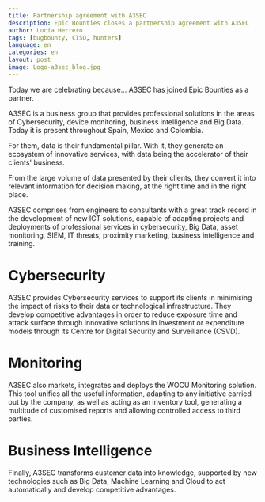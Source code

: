 ```yaml
---
title: Partnership agreement with A3SEC
description: Epic Bounties closes a partnership agreement with A3SEC
author: Lucía Herrero
tags: [bugbounty, CISO, hunters]
language: en
categories: en
layout: post
image: Logo-a3sec_blog.jpg
---
```


Today we are celebrating because... A3SEC has joined Epic Bounties as a partner.

A3SEC is a business group that provides professional solutions in the areas of Cybersecurity, device monitoring, business intelligence and Big Data. Today it is present throughout Spain, Mexico and Colombia. 

For them, data is their fundamental pillar. With it, they generate an ecosystem of innovative services, with data being the accelerator of their clients' business. 

From the large volume of data presented by their clients, they convert it into relevant information for decision making, at the right time and in the right place.

A3SEC comprises from engineers to consultants with a great track record in the development of new ICT solutions, capable of adapting projects and deployments of professional services in cybersecurity, Big Data, asset monitoring, SIEM, IT threats, proximity marketing, business intelligence and training.

# Cybersecurity   

A3SEC provides Cybersecurity services to support its clients in minimising the impact of risks to their data or technological infrastructure. They develop competitive advantages in order to reduce exposure time and attack surface through innovative solutions in investment or expenditure models through its Centre for Digital Security and Surveillance (CSVD).

# Monitoring 

A3SEC also markets, integrates and deploys the WOCU Monitoring solution. This tool unifies all the useful information, adapting to any initiative carried out by the company, as well as acting as an inventory tool, generating a multitude of customised reports and allowing controlled access to third parties.

# Business Intelligence 

Finally, A3SEC transforms customer data into knowledge, supported by new technologies such as Big Data, Machine Learning and Cloud to act automatically and develop competitive advantages.
